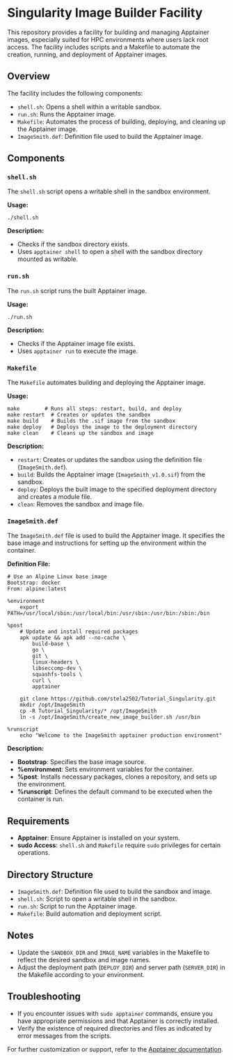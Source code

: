 # Singularity Image Builder Facility

This repository provides a facility for building and managing Apptainer images, especially suited for HPC environments where users lack root access. The facility includes scripts and a Makefile to automate the creation, running, and deployment of Apptainer images.

## Overview

The facility includes the following components:

- `shell.sh`: Opens a shell within a writable sandbox.
- `run.sh`: Runs the Apptainer image.
- `Makefile`: Automates the process of building, deploying, and cleaning up the Apptainer image.
- `ImageSmith.def`: Definition file used to build the Apptainer image.

## Components

### `shell.sh`

The `shell.sh` script opens a writable shell in the sandbox environment.

**Usage:**
```
./shell.sh
```

**Description:**
- Checks if the sandbox directory exists.
- Uses `apptainer shell` to open a shell with the sandbox directory mounted as writable.

### `run.sh`

The `run.sh` script runs the built Apptainer image.

**Usage:**
```
./run.sh
```

**Description:**
- Checks if the Apptainer image file exists.
- Uses `apptainer run` to execute the image.

### `Makefile`

The `Makefile` automates building and deploying the Apptainer image.

**Usage:**
```
make        # Runs all steps: restart, build, and deploy
make restart  # Creates or updates the sandbox
make build    # Builds the .sif image from the sandbox
make deploy   # Deploys the image to the deployment directory
make clean    # Cleans up the sandbox and image
```

**Description:**
- `restart`: Creates or updates the sandbox using the definition file (`ImageSmith.def`).
- `build`: Builds the Apptainer image (`ImageSmith_v1.0.sif`) from the sandbox.
- `deploy`: Deploys the built image to the specified deployment directory and creates a module file.
- `clean`: Removes the sandbox and image file.

### `ImageSmith.def`

The `ImageSmith.def` file is used to build the Apptainer image. It specifies the base image and instructions for setting up the environment within the container.

**Definition File:**
```
# Use an Alpine Linux base image
Bootstrap: docker
From: alpine:latest

%environment
    export PATH=/usr/local/sbin:/usr/local/bin:/usr/sbin:/usr/bin:/sbin:/bin

%post
    # Update and install required packages
    apk update && apk add --no-cache \
        build-base \
        go \
        git \
        linux-headers \
        libseccomp-dev \
        squashfs-tools \
        curl \
        apptainer

    git clone https://github.com/stela2502/Tutorial_Singularity.git
    mkdir /opt/ImageSmith
    cp -R Tutorial_Singularity/* /opt/ImageSmith
    ln -s /opt/ImageSmith/create_new_image_builder.sh /usr/bin

%runscript
    echo "Welcome to the ImageSmith apptainer production environment"
```

**Description:**
- **Bootstrap**: Specifies the base image source.
- **%environment**: Sets environment variables for the container.
- **%post**: Installs necessary packages, clones a repository, and sets up the environment.
- **%runscript**: Defines the default command to be executed when the container is run.

## Requirements

- **Apptainer**: Ensure Apptainer is installed on your system.
- **sudo Access**: `shell.sh` and `Makefile` require `sudo` privileges for certain operations.

## Directory Structure

- `ImageSmith.def`: Definition file used to build the sandbox and image.
- `shell.sh`: Script to open a writable shell in the sandbox.
- `run.sh`: Script to run the Apptainer image.
- `Makefile`: Build automation and deployment script.

## Notes

- Update the `SANDBOX_DIR` and `IMAGE_NAME` variables in the Makefile to reflect the desired sandbox and image names.
- Adjust the deployment path (`DEPLOY_DIR`) and server path (`SERVER_DIR`) in the Makefile according to your environment.

## Troubleshooting

- If you encounter issues with `sudo apptainer` commands, ensure you have appropriate permissions and that Apptainer is correctly installed.
- Verify the existence of required directories and files as indicated by error messages from the scripts.

For further customization or support, refer to the [Apptainer documentation](https://apptainer.org/docs/).

